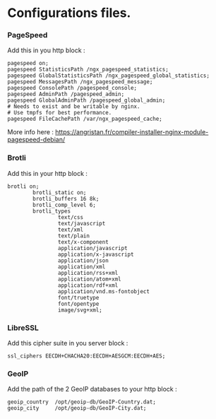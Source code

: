 # Configurations files.

### PageSpeed

Add this in you http block :

```
pagespeed on;
pagespeed StatisticsPath /ngx_pagespeed_statistics;
pagespeed GlobalStatisticsPath /ngx_pagespeed_global_statistics;
pagespeed MessagesPath /ngx_pagespeed_message;
pagespeed ConsolePath /pagespeed_console;
pagespeed AdminPath /pagespeed_admin;
pagespeed GlobalAdminPath /pagespeed_global_admin;
# Needs to exist and be writable by nginx.
# Use tmpfs for best performance.
pagespeed FileCachePath /var/ngx_pagespeed_cache;
```
More info here : https://angristan.fr/compiler-installer-nginx-module-pagespeed-debian/

### Brotli

Add this in your http block :

```
brotli on;
        brotli_static on;
        brotli_buffers 16 8k;
        brotli_comp_level 6;
        brotli_types
                text/css
                text/javascript
                text/xml
                text/plain
                text/x-component
                application/javascript
                application/x-javascript
                application/json
                application/xml
                application/rss+xml
                application/atom+xml
                application/rdf+xml
                application/vnd.ms-fontobject
                font/truetype
                font/opentype
                image/svg+xml;
```

### LibreSSL 

Add this cipher suite in you server block :

`ssl_ciphers EECDH+CHACHA20:EECDH+AESGCM:EECDH+AES;`

### GeoIP

Add the path of the 2 GeoIP databases to your http block :

```
geoip_country  /opt/geoip-db/GeoIP-Country.dat;
geoip_city     /opt/geoip-db/GeoIP-City.dat;
```
